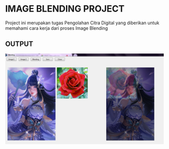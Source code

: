 # IMAGE BLENDING PROJECT

Project ini merupakan tugas Pengolahan Citra Digital yang diberikan untuk memahami cara kerja dari proses Image Blending

## OUTPUT
![KaguraBlending](./KaguraBlending.PNG)
